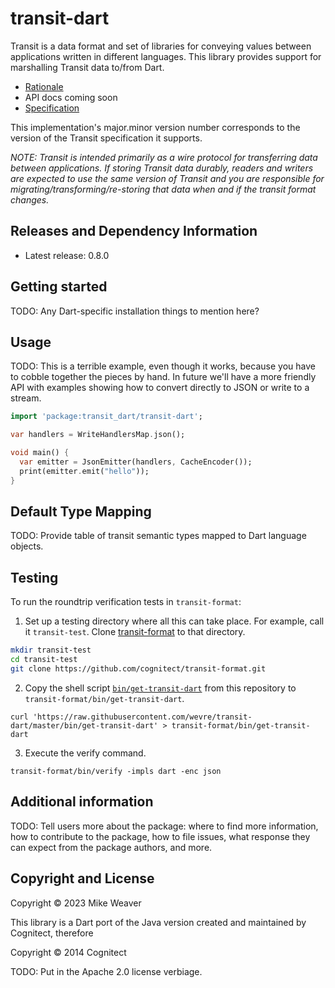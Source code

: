 <!--
This README describes the package. If you publish this package to pub.dev,
this README's contents appear on the landing page for your package.

For information about how to write a good package README, see the guide for
[writing package pages](https://dart.dev/guides/libraries/writing-package-pages).

For general information about developing packages, see the Dart guide for
[creating packages](https://dart.dev/guides/libraries/create-library-packages)
and the Flutter guide for
[developing packages and plugins](https://flutter.dev/developing-packages).
-->
# transit-dart

Transit is a data format and set of libraries for conveying values between
applications written in different languages. This library provides support for
marshalling Transit data to/from Dart.

* [Rationale](https://blog.cognitect.com/blog/2014/7/22/transit)
* API docs coming soon
* [Specification](https://github.com/cognitect/transit-format)

This implementation's major.minor version number corresponds to the version of
the Transit specification it supports.

_NOTE: Transit is intended primarily as a wire protocol for transferring data
between applications. If storing Transit data durably, readers and writers are
expected to use the same version of Transit and you are responsible for
migrating/transforming/re-storing that data when and if the transit format
changes._

## Releases and Dependency Information

* Latest release: 0.8.0

## Getting started

TODO: Any Dart-specific installation things to mention here?

## Usage

TODO: This is a terrible example, even though it works, because you have to
cobble together the pieces by hand. In future we'll have a more friendly API
with examples showing how to convert directly to JSON or write to a stream.

```dart
import 'package:transit_dart/transit-dart';

var handlers = WriteHandlersMap.json();

void main() {
  var emitter = JsonEmitter(handlers, CacheEncoder());
  print(emitter.emit("hello"));
}
```

## Default Type Mapping

TODO: Provide table of transit semantic types mapped to Dart language objects.

## Testing

To run the roundtrip verification tests in `transit-format`:

1. Set up a testing directory where all this can take place. For example, call
   it `transit-test`. Clone
   [transit-format](https://github.com/cognitect/transit-format) to that
   directory.

```sh
mkdir transit-test
cd transit-test
git clone https://github.com/cognitect/transit-format.git
```

2. Copy the shell script [`bin/get-transit-dart`](https://github.com/wevre/transit-dart/blob/master/bin/get-transit-dart) from this repository
   to `transit-format/bin/get-transit-dart`.

```
curl 'https://raw.githubusercontent.com/wevre/transit-dart/master/bin/get-transit-dart' > transit-format/bin/get-transit-dart
```

3. Execute the verify command.

```
transit-format/bin/verify -impls dart -enc json
```

## Additional information

TODO: Tell users more about the package: where to find more information, how to
contribute to the package, how to file issues, what response they can expect
from the package authors, and more.

## Copyright and License

Copyright © 2023 Mike Weaver

This library is a Dart port of the Java version created and maintained by
Cognitect, therefore

Copyright © 2014 Cognitect

TODO: Put in the Apache 2.0 license verbiage.
